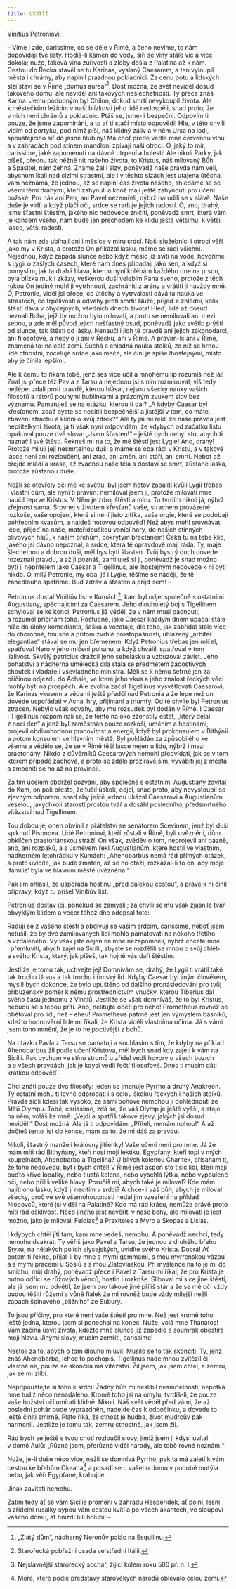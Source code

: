 ```yaml
---
title: LXXIII
---
```


Vinitius Petroniovi:

– Víme i zde, carissime, co se děje v Římě, a čeho nevíme, to nám dopovídají tvé listy. Hodíš-li kámen do vody, šíří se vlny stále víc a více dokola; nuže, taková vína zuřivosti a zloby došla z Palatina až k nám. Cestou do Řecka stavěl se tu Karinas, vyslaný Caesarem, a ten vyloupil města i chrámy, aby naplnil prázdnou pokladnici. Za cenu potu a lidských slzí staví se v Římě „domus aurea“[^517]. Dost možná, že svět neviděl dosud takového domu, ale neviděl ani takových nešlechetností. Ty přece znáš Karina. Jemu podobným byl Chilon, dokud smrtí nevykoupil života. Ale k městečkům ležícím v naší blízkosti jeho lidé nedospěli, snad proto, že v nich není chrámů a pokladnic. Ptáš se, jsme-li bezpečni. Odpovím ti pouze, že jsme zapomínáni, a to ať ti stačí místo odpovědi! Hle, v této chvíli vidím od portyku, pod nímž píši, náš klidný záliv a v něm Ursa na lodi, spouštějícího síť do jasné hlubiny! Má choť přede vedle mne červenou vlnu a v zahradách pod stínem mandloní zpívají naši otroci. Ó, jaký to mír, carissime, jaké zapomenutí na dávné utrpení a bolesti! Ale nikoli Parky, jak píšeš, předou tak něžně nit našeho života, to Kristus, náš milovaný Bůh a Spasitel, nám žehná. Známe žal i slzy, poněvadž naše pravda nám velí, abychom lkali nad cizími strastmi, ale i v těchto slzách jest utajena útěcha, vám neznámá, že jednou, až se naplní čas života našeho, shledáme se se všemi těmi drahými, kteří zahynuli a kdož mají ještě zahynouti pro učení božské. Pro nás ani Petr, ani Pavel nezemřeli, nýbrž narodili se v slávě. Naše duše je vidí, a když pláčí oči, srdce se raduje jejich radostí. Ó, ano, drahý, jsme šťastni štěstím, jakého nic nedovede zničiti, poněvadž smrt, která vám je koncem všeho, nám bude jen přechodem ke klidu ještě většímu, k větší lásce, větší radosti.

A tak nám zde ubíhají dni i měsíce v míru srdcí. Naši služebníci i otroci věří jako my v Krista, a protože On přikázal lásku, máme se rádi všichni. Nejednou, když zapadá slunce nebo když měsíc již svítí na vodě, hovoříme s Lygií o zašlých časech, které nám dnes připadají jako sen, a když si pomyslím, jak ta drahá hlava, kterou nyní kolébám každého dne na prsou, byla blízka muk i zkázy, veškerou duší velebím Pána svého, protože z těch rukou On jediný mohl ji vytrhnouti, zachrániti z arény a vrátiti ji navždy mně. Ó, Petronie, viděl jsi přece, co útěchy a vytrvalosti dává ta nauka ve strastech, co trpělivosti a odvahy proti smrti! Nuže, přijeď a zhlédni, kolik štěstí dává v obyčejných, všedních dnech života! Hleď, lidé až dosud neznali Boha, jejž by možno bylo milovati, a proto se nemilovali ani mezi sebou, a zde měl původ jejich nešťastný osud, poněvadž jako světlo prýští od slunce, tak štěstí od lásky. Nenaučili jich té pravdě ani jejich zákonodárci, ani filosofové, a nebylo jí ani v Řecku, ani v Římě. A pravím-li: ani v Římě, znamená to: na celé zemi. Suchá a chladná nauka stoiků, za níž se hrnou lidé ctnostní, zoceluje srdce jako meče, ale činí je spíše lhostejnými, místo aby je činila lepšími.

Ale k čemu to říkám tobě, jenž ses více učil a mnohému líp rozumíš než já? Znal jsi přece též Pavla z Tarsu a nejednou jsi s ním rozmlouval; víš tedy nejlépe, zdali proti pravdě, kterou hlásal, nejsou všecky nauky vašich filosofů a rétorů pouhými bublinkami a prázdným zvukem slov bez významu. Pamatuješ se na otázku, kterou ti dal? „A kdyby Caesar byl křesťanem, zdaž byste se necítili bezpečnější a jistější v tom, co máte, zbaveni strachu a klidni o svůj zítřek?“ Ale ty jsi mi řekl, že naše pravda jest nepřítelkyní života; já ti však nyní odpovídám, že kdybych od začátku listu opakoval pouze dvě slova: „Jsem šťasten!“ – ještě bych nebyl sto, abych ti naznačil své štěstí. Řekneš mi na to, že mé štěstí jest Lygie! Ano, drahý! Protože miluji její nesmrtelnou duši a máme se oba rádi v Kristu, a v takové lásce není ani rozloučení, ani zrad, ani změn, ani stáří, ani smrti. Neboť až přejde mládí a krása, až zvadnou naše těla a dostaví se smrt, zůstane láska, protože zůstanou duše.

Nežli se otevřely oči mé ke světlu, byl jsem hotov zapáliti kvůli Lygii třebas i vlastní dům, ale nyní ti pravím: nemiloval jsem jí, protože milovati mne naučil teprve Kristus. V Něm je zdroj štěstí a míru. To tvrdím nikoli já, nýbrž zřejmost sama. Srovnej s životem křesťanů vaše, strachem provázené rozkoše, vaše opojení, které si není jisto zítřka, vaše orgie, které se podobají pohřebním kvasům, a najdeš hotovou odpověď! Než abys mohl srovnávati lépe, přijeď na naše, mateřídouškou vonící hory, do našich stinných olivových hájů, k našim břehům, pokrytým břečtanem! Čeká tu na tebe klid, jakého jsi dávno nepoznal, a srdce, která tě opravdově mají ráda. Ty, maje šlechetnou a dobrou duši, měl bys býti šťasten. Tvůj bystrý duch dovede rozeznati pravdu, a až ji poznáš, zamiluješ si ji, poněvadž je snad možno býti jí nepřítelem jako Caesar a Tigellinus, ale lhostejným nedovede k ní býti nikdo. Ó, milý Petronie, my oba, já i Lygie, těšíme se nadějí, že tě zanedlouho spatříme. Buď zdráv a šťasten a přijď sem! –

Petronius dostal Vinitiův list v Kumách[^518], kam byl odjel společně s ostatními Augustiany, spěchajícími za Caesarem. Jeho dlouholetý boj s Tigellinem schyloval se ke konci. Petronius již věděl, že v něm musí padnouti, a rozuměl příčinám toho. Postupně, jako Caesar každým dnem upadal stále níže do úlohy komedianta, šaška a vozataje, dle toho, jak zabřídal stále více do chorobné, hnusné a přitom zvrhlé prostopášnosti, uhlazený „arbiter elegantiae“ stával se mu jen břemenem. Když Petronius třebas jen mlčel, spatřoval Nero v jeho mlčení pohanu, a když chválil, spatřoval v tom jízlivost. Skvělý patricius dráždil jeho sebelásku a vzbuzoval závist. Jeho bohatství a nádherná umělecká díla stala se předmětem žádostivých choutek i vladaře i vševládného ministra. Měli se k němu šetrně jen za příčinou odjezdu do Achaie, ve které jeho vkus a jeho znalost řeckých věcí mohly býti na prospěch. Ale zvolna začal Tigellinus vysvětlovati Caesarovi, že Karinas vkusem a vědami ještě předčí nad Petronia a že lépe než on dovede uspořádati v Achai hry, přijímání a triumfy. Od té chvíle byl Petronius ztracen. Nebylo však odvahy, aby mu rozsudek byl dodán v Římě. I Caesar i Tigellinus rozpomínali se, že tento na oko zženštilý estét, „který dělal z noci den“ a jenž byl zaměstnán pouze rozkoší, uměním a hostinami, projevil obdivuhodnou pracovitost a energii, když byl prokonsulem v Bithýnii a potom konsulem ve hlavním městě. Byl pokládán za způsobilého ke všemu a vědělo se, že se v Římě těší lásce nejen u lidu, nýbrž i mezi praetoriány. Nikdo z důvěrníků Caesarových nemohl předvídati, jak se v tom kterém případě zachová, a proto se zdálo prozíravějším, vyvábiti jej z města a zmocniti se ho až na provincii.

Za tím účelem obdržel pozvání, aby společně s ostatními Augustiany zavítal do Kum, on pak přesto, že tušil úskok, odjel, snad proto, aby nevystoupil se zjevným odporem, snad aby ještě jednou ukázal Caesarovi a Augustianům veselou, jakýchkoli starostí prostou tvář a dosáhl posledního, předsmrtného vítězství nad Tigellinem.

Tou dobou jej onen obvinil z přátelství se senátorem Scevinem, jenž byl duší spiknutí Pisonova. Lidé Petroniovi, kteří zůstali v Římě, byli uvězněni, dům obklíčen praetoriánskou stráží. On však, zvěděv o tom, neprojevil ani bázně, ano, ani rozpaků, a s úsměvem řekl Augustianům, které hostil ve vlastním, nádherném letohrádku v Kumách: „Ahenobarbus nemá rád přímých otázek, a proto uvidíte, jak bude zmaten, až se ho otáži, rozkázal-li to on, aby moje ‚familia‘ byla ve hlavním městě uvězněna.“

Pak jim ohlásil, že uspořádá hostinu „před dalekou cestou“, a právě k ní činil přípravy, když tu přišel Vinitiův list.

Petronius dostav jej, poněkud se zamyslil; za chvíli se mu však zjasnila tvář obvyklým klidem a večer téhož dne odepsal toto:

Raduji se z vašeho štěstí a obdivuji se vašim srdcím, carissime, neboť jsem netušil, že by dvé zamilovaných lidí mohlo pamatovati na někoho třetího a vzdáleného. Vy však jste nejen na mne nezapomněli, nýbrž chcete mne i přemluviti, abych zajel na Sicílii, abyste se rozdělili se mnou o svůj chléb a svého Krista, který, jak píšeš, tak hojně vás daří štěstím.

Jestliže je tomu tak, uctívejte jej! Domnívám se, drahý, že Lygii ti vrátil také tak trochu Ursus a tak trochu i římský lid. Kdyby Caesar byl jiným člověkem, myslil bych dokonce, že bylo upuštěno od dalšího pronásledování pro tvůj příbuzenský poměr k němu prostřednictvím vnučky, kterou Tiberius dal svého času jednomu z Vinitiů. Jestliže se však domníváš, že to byl Kristus, nebudu se s tebou příti. Ano, nelitujte obětí pro něho! Prometheus rovněž se obětoval pro lidi, než – eheu! Prometheus patrně jest jen výmyslem básníků, kdežto hodnověrní lidé mi říkali, že Krista viděli vlastníma očima. Já s vámi jsem toho mínění, že je to nejpoctivější z bohů.

Na otázku Pavla z Tarsu se pamatuji a souhlasím s tím, že kdyby na příklad Ahenobarbus žil podle učení Kristova, měl bych snad kdy zajeti k vám na Sicílii. Pak bychom ve stínu stromů u zřídel vedli hovory o všech bozích a o všech pravdách, jak je kdysi vedli řečtí filosofové. Dnes ti musím dáti krátkou odpověď.

Chci znáti pouze dva filosofy: jeden se jmenuje Pyrrho a druhý Anakreon. Ty ostatní mohu ti levně odprodati i s celou školou řeckých i našich stoiků. Pravda sídlí kdesi tak vysoko, že sami bohové nemohou jí dohlédnouti ze štítů Olympu. Tobě, carissime, zdá se, že váš Olymp je ještě vyšší, a stoje na něm, voláš ke mně: „Vejdi a spatříš takové zjevy, jakých jsi dosud neviděl!“ Dost možná. Ale já ti odpovídám: „Příteli, nemám nohou!“ A až dočteš tento list do konce, mám za to, že mi dáš za pravdu.

Nikoli, šťastný manželi královny jitřenky! Vaše učení není pro mne. Já že mám míti rád Bithyňany, kteří nosí moji lektiku, Egypťany, kteří topí v mých koupelnách, Ahenobarba a Tigellina? U bílých kolenou Charitek, přísahám ti, že toho nedovedu, byť i bych chtěl! V Římě jest aspoň sto tisíc lidí, kteří mají buďto křivé lopatky, nebo tlustá kolena, nebo vyschlá lýtka, nebo vypoulené oči, nebo příliš veliké hlavy. Poručíš mi, abych také je miloval? Kde mám najíti onu lásku, když jí necítím v srdci? A chce-li váš bůh, abych je miloval všecky, proč ve své všemohoucnosti nedal jim vzezření na příklad Niobovců, které jsi viděl na Palatině? Kdo má rád krásu, nemůže právě proto míti rád ošklivost. Něco jiného jest nevěřiti v naše bohy, ale milovati je jest možno, jako je milovali Feidias[^519] a Praxiteles a Myro a Skopas a Lisias.

I kdybych chtěl jíti tam, kam mne vedeš, nemohu. A poněvadž nechci, tedy nemohu dvakrát. Ty věříš jako Pavel z Tarsu, že jednou z druhého břehu Styxu, na nějakých polích elysejských, uvidíte svého Krista. Dobrá! Ať potom ti řekne, přijal-li by mne s mými gemmami, s mou myrrenskou vázou a s mými pracemi u Sosiů a s mou Zlatovláskou. Při myšlence na to je mi do smíchu, můj drahý, poněvadž přece i Pavel z Tarsu mi říkal, že pro Krista je nutno odříci se růžových věnců, hostin i rozkoše. Sliboval mi sice jiné štěstí, ale já jsem mu odvětil, že jsem pro takové jiné příliš stár a že se mé oči vždy budou těšiti růžemi a vůně fialek že mi rovněž bude vždy milejší nežli zápach špinavého „bližního“ ze Subury.

To jsou příčiny, pro které není vaše štěstí pro mne. Než jest kromě toho ještě jedna, kterou jsem si ponechal na konec. Nuže, volá mne Thanatos! Vám začíná úsvit života, kdežto mně slunce již zapadlo a soumrak obestírá moji hlavu. Jinými slovy, musím zemříti, carissime!

Nestojí za to, abych o tom dlouho mluvil. Musilo se to tak skončiti. Ty, jenž znáš Ahenobarba, lehce to pochopíš. Tigellinus nade mnou zvítězil či vlastně ne, pouze se skončila má vítězství. Žil jsem, jak jsem chtěl, a zemru, jak se mi zlíbí.

Nepřipouštějte si toho k srdci! Žádný bůh mi neslíbil nesmrtelnosti, nepotká mne tudíž něco nenadálého. Kromě toho jsi na omylu, tvrdíš-li, že pouze vaše božství učí umírati klidně. Nikoli. Náš svět věděl před vámi, že až poslední pohár bude vyprázdněn, nadejde čas k odpočinku, a dovede to ještě činiti smírně. Plato říká, že ctnost je hudba, život mudrcův pak harmonií. Jestliže je tomu tak, zemru ctnostně, jak jsem žil.

Rád bych se ještě s tvou chotí rozloučil slovy, jimiž jsem ji kdysi uvítal v domě Aulů: „Různé jsem, přerůzné viděl národy, ale tobě rovné neznám.“

Nuže, je-li duše něco více, nežli se domnívá Pyrrho, pak ta má zaletí k vám cestou ke břehům Okeana[^520] a posadí se u vašeho domu v podobě motýla nebo, jak věří Egypťané, krahujce.

Jinak zavítati nemohu.

Zatím tedy ať se vám Sicílie promění v zahradu Hesperidek, ať polní, lesní a zřídelní rusalky sypou vám cestou kvítí a po všech akantech, ve sloupoví vašeho domu, ať hnízdí bílí holubi! –

[^517]: „Zlatý dům“, nádherný Neronův palác na Esquilinu.

[^518]: Starořecká pobřežní osada ve střední Itálii.

[^519]: Nejslavnější starořecký sochař, žijící kolem roku 500 př. n. l.

[^520]: Moře, které podle představy starověkých národů oblévalo celou zemi.
